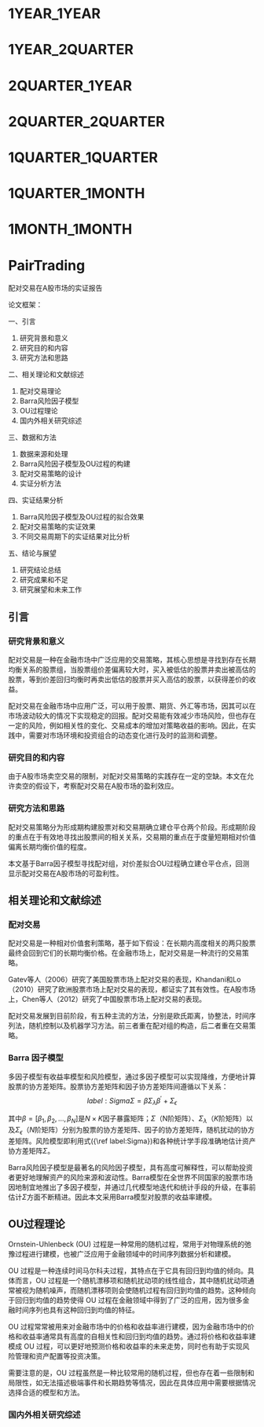 # 1YEAR_1YEAR

# 1YEAR_2QUARTER

# 2QUARTER_1YEAR

# 2QUARTER_2QUARTER

# 1QUARTER_1QUARTER

# 1QUARTER_1MONTH

# 1MONTH_1MONTH



# PairTrading

配对交易在A股市场的实证报告

论文框架：

一、引言

1. 研究背景和意义
2. 研究目的和内容
3. 研究方法和思路

二、相关理论和文献综述

1. 配对交易理论
2. Barra风险因子模型
3. OU过程理论
4. 国内外相关研究综述

三、数据和方法

1. 数据来源和处理
2. Barra风险因子模型及OU过程的构建
3. 配对交易策略的设计
4. 实证分析方法

四、实证结果分析

1. Barra风险因子模型及OU过程的拟合效果
2. 配对交易策略的实证效果
3. 不同交易周期下的实证结果对比分析

五、结论与展望

1. 研究结论总结
2. 研究成果和不足
3. 研究展望和未来工作

## 引言

### 研究背景和意义

配对交易是一种在金融市场中广泛应用的交易策略，其核心思想是寻找到存在长期均衡关系的股票组，当股票组价差偏离较大时，买入被低估的股票并卖出被高估的股票，等到价差回归均衡时再卖出低估的股票并买入高估的股票，以获得差价的收益。

配对交易在金融市场中应用广泛，可以用于股票、期货、外汇等市场，因其可以在市场波动较大的情况下实现稳定的回报。配对交易能有效减少市场风险，但也存在一定的风险，例如相关性的变化、交易成本的增加对策略收益的影响。因此，在实践中，需要对市场环境和投资组合的动态变化进行及时的监测和调整。

### 研究目的和内容

由于A股市场卖空交易的限制，对配对交易策略的实践存在一定的空缺。本文在允许卖空的假设下，考察配对交易在A股市场的盈利效应。

### 研究方法和思路

配对交易策略分为形成期构建股票对和交易期确立建仓平仓两个阶段。形成期阶段的重点在于有效地寻找出股票间的相关关系，交易期的重点在于度量短期相对价值偏离长期均衡价值的程度。

本文基于Barra因子模型寻找配对组，对价差拟合OU过程确立建仓平仓点，回测显示配对交易在A股市场的可盈利性。

## 相关理论和文献综述

### 配对交易

配对交易是一种相对价值套利策略，基于如下假设：在长期内高度相关的两只股票最终会回到它们的长期均衡价格。在金融市场上，配对交易是一种流行的交易策略。

Gatev等人（2006）研究了美国股票市场上配对交易的表现，Khandani和Lo（2010）研究了欧洲股票市场上配对交易的表现，都证实了其有效性。在A股市场上，Chen等人（2012）研究了中国股票市场上配对交易的表现。

配对交易发展到目前阶段，有五种主流的方法，分别是欧氏距离，协整法，时间序列法，随机控制以及机器学习方法。前三者重在配对组的构造，后二者重在交易策略。

### Barra 因子模型

多因子模型有收益率模型和风险模型，通过多因子模型可以实现降维，方便地计算股票的协方差矩阵。股票协方差矩阵和因子协方差矩阵间遵循以下关系：
$${label:Sigma}
 \Sigma  = \beta \Sigma_\lambda \beta^\prime + \Sigma_\epsilon
$$

其中$\beta=[\beta_1,\beta_2,\dots,\beta_N]$是$N\times K$因子暴露矩阵；$\Sigma$（N阶矩阵）、$\Sigma_\lambda$（$K$阶矩阵）以及$\Sigma_\epsilon$（$N$阶矩阵）分别为股票的协方差矩阵、因子的协方差矩阵，随机扰动的协方差矩阵。风险模型即利用式({\ref label:Sigma})和各种统计学手段准确地估计资产协方差矩阵$\Sigma$。

Barra风险因子模型是最著名的风险因子模型，具有高度可解释性，可以帮助投资者更好地理解资产的风险来源和波动性。Barra模型在全世界不同国家的股票市场因地制宜地推出了多因子模型，并通过几代模型地迭代和统计手段的升级，在事前估计$\Sigma$方面不断精进。因此本文采用Barra模型对股票的收益率建模。

## OU过程理论

Ornstein-Uhlenbeck (OU) 过程是一种常用的随机过程，常用于对物理系统的弛豫过程进行建模，也被广泛应用于金融领域中的时间序列数据分析和建模。

OU 过程是一种连续时间马尔科夫过程，其特点在于它具有回归到均值的倾向。具体而言，OU 过程是一个随机漂移项和随机扰动项的线性组合，其中随机扰动项通常被视为随机噪声，而随机漂移项则会使随机过程有回归到均值的趋势。这种倾向于回归到均值的趋势使得 OU 过程在金融领域中得到了广泛的应用，因为很多金融时间序列也具有这种回归到均值的特征。

OU 过程常常被用来对金融市场中的价格和收益率进行建模，因为金融市场中的价格和收益率通常具有高度的自相关性和回归到均值的趋势。通过将价格和收益率建模成 OU 过程，可以更好地预测价格和收益率的未来走势，同时也有助于实现风险管理和资产配置等投资决策。

需要注意的是，OU 过程虽然是一种比较常用的随机过程，但也存在着一些限制和局限性，如无法描述极端事件和长期趋势等情况，因此在具体应用中需要根据情况选择合适的模型和方法。

### 国内外相关研究综述
